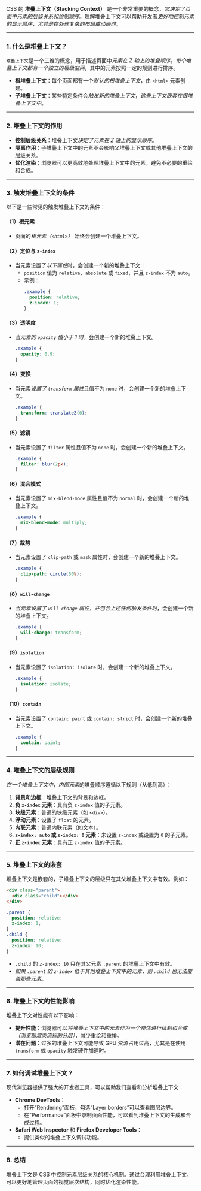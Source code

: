 CSS 的 **堆叠上下文（Stacking Context）** 是一个非常重要的概念，*它决定了页面中元素的层级关系和绘制顺序*。理解堆叠上下文可以帮助开发者*更好地控制元素的显示顺序*，*尤其是在处理复杂的布局或动画时*。


---

### 1. 什么是堆叠上下文？
`堆叠上下文`是一个三维的概念，用于描述页面中*元素在 Z 轴上的堆叠顺序*。*每个堆叠上下文都有一个独立的层级空间*，其中的元素按照一定的规则进行排序。

- **根堆叠上下文**：每个页面都有一个*默认的根堆叠上下文*，由 `<html>` 元素创建。
- **子堆叠上下文**：某些特定条件会*触发新的堆叠上下文*，*这些上下文嵌套在根堆叠上下文中*。

---

### 2. 堆叠上下文的作用
- **控制层级关系**：堆叠上下文*决定了元素在 Z 轴上的显示顺序*。
- **隔离作用**：子堆叠上下文中的元素不会影响父堆叠上下文或其他堆叠上下文的层级关系。
- **优化渲染**：浏览器可以更高效地处理堆叠上下文中的元素，避免不必要的重绘和合成。

---

### 3. 触发堆叠上下文的条件
以下是一些常见的触发堆叠上下文的条件：
#### （1）根元素
- 页面的*根元素（`<html>`）* 始终会创建一个堆叠上下文。

#### （2）定位与 `z-index`
- 当元素设置了*以下属性*时，会创建一个新的堆叠上下文：
  - `position` 值为 `relative`、`absolute` 或 `fixed`，并且 `z-index` 不为 `auto`。
  - 示例：
    ```css
    .example {
      position: relative;
      z-index: 1;
    }
    ```

#### （3）透明度
- *当元素的 `opacity` 值小于 1 时*，会创建一个新的堆叠上下文。
  ```css
  .example {
    opacity: 0.9;
  }
  ```

#### （4）变换
- 当元素*设置了 `transform` 属性*且值不为 `none` 时，会创建一个新的堆叠上下文。
  ```css
  .example {
    transform: translateZ(0);
  }
  ```

#### （5）滤镜
- 当元素设置了 `filter` 属性且值不为 `none` 时，会创建一个新的堆叠上下文。
  ```css
  .example {
    filter: blur(2px);
  }
  ```

#### （6）混合模式
- 当元素设置了 `mix-blend-mode` 属性且值不为 `normal` 时，会创建一个新的堆叠上下文。
  ```css
  .example {
    mix-blend-mode: multiply;
  }
  ```

#### （7）裁剪
- 当元素设置了 `clip-path` 或 `mask` 属性时，会创建一个新的堆叠上下文。
  ```css
  .example {
    clip-path: circle(50%);
  }
  ```

#### （8）`will-change`
- *当元素设置了 `will-change` 属性，并包含上述任何触发条件时*，会创建一个新的堆叠上下文。
  ```css
  .example {
    will-change: transform;
  }
  ```

#### （9）`isolation`
- 当元素设置了 `isolation: isolate` 时，会创建一个新的堆叠上下文。
  ```css
  .example {
    isolation: isolate;
  }
  ```

#### （10）`contain`
- 当元素设置了 `contain: paint` 或 `contain: strict` 时，会创建一个新的堆叠上下文。
  ```css
  .example {
    contain: paint;
  }
  ```

---

### 4. 堆叠上下文的层级规则
*在一个堆叠上下文中*，*内部元素*的堆叠顺序遵循以下规则（从低到高）：
1. **背景和边框**：堆叠上下文的背景和边框。
2. **负 `z-index` 元素**：具有负 `z-index` 值的子元素。
3. **块级元素**：普通的块级元素（如 `<div>`）。
4. **浮动元素**：设置了 `float` 的元素。
5. **内联元素**：普通内联元素（如文本）。
6. **`z-index: auto` 或 `z-index: 0` 元素**：未设置 `z-index` 或设置为 `0` 的子元素。
7. **正 `z-index` 元素**：具有正 `z-index` 值的子元素。

---

### 5. 堆叠上下文的嵌套
堆叠上下文是嵌套的，子堆叠上下文的层级只在其父堆叠上下文中有效。例如：
```html
<div class="parent">
  <div class="child"></div>
</div>
```
```css
.parent {
  position: relative;
  z-index: 1;
}
.child {
  position: relative;
  z-index: 10;
}
```
- `.child` 的 `z-index: 10` 只在其父元素 `.parent` 的堆叠上下文中有效。
- *如果 `.parent` 的 `z-index` 低于其他堆叠上下文中的元素，则 `.child` 也无法覆盖那些元素*。

---

### 6. 堆叠上下文的性能影响
堆叠上下文对性能有以下影响：
- **提升性能**：浏览器可以*将堆叠上下文中的元素作为一个整体进行绘制和合成（浏览器渲染流程的分层）*，减少重绘和重排。
- **潜在问题**：过多的堆叠上下文可能导致 GPU 资源占用过高，尤其是在使用 `transform` 或 `opacity` 触发硬件加速时。

---

### 7. 如何调试堆叠上下文？
现代浏览器提供了强大的开发者工具，可以帮助我们查看和分析堆叠上下文：
- **Chrome DevTools**：
  - 打开“Rendering”面板，勾选“Layer borders”可以查看图层边界。
  - 在“Performance”面板中录制页面性能，可以看到堆叠上下文的生成和合成过程。
- **Safari Web Inspector** 和 **Firefox Developer Tools**：
  - 提供类似的堆叠上下文调试功能。

---

### 8. 总结
堆叠上下文是 CSS 中控制元素层级关系的核心机制。通过合理利用堆叠上下文，可以更好地管理页面的视觉层次结构，同时优化渲染性能。
